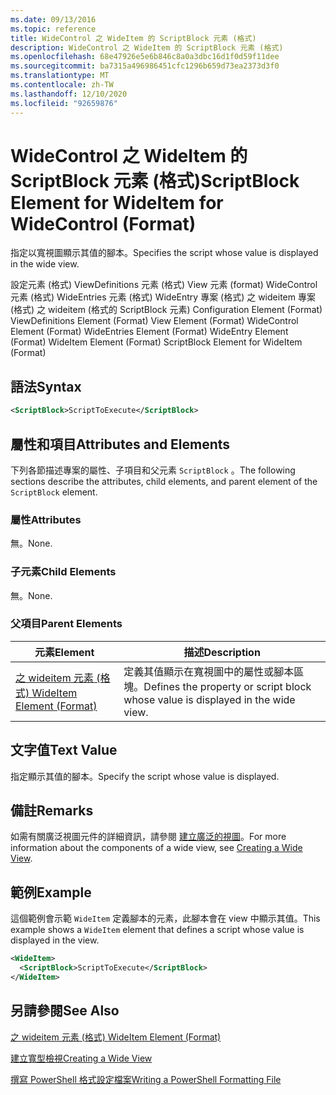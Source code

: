 ```yaml
---
ms.date: 09/13/2016
ms.topic: reference
title: WideControl 之 WideItem 的 ScriptBlock 元素 (格式)
description: WideControl 之 WideItem 的 ScriptBlock 元素 (格式)
ms.openlocfilehash: 68e47926e5e6b846c8a0a3dbc16d1f0d59f11dee
ms.sourcegitcommit: ba7315a496986451cfc1296b659d73ea2373d3f0
ms.translationtype: MT
ms.contentlocale: zh-TW
ms.lasthandoff: 12/10/2020
ms.locfileid: "92659876"
---
```

# <a name="scriptblock-element-for-wideitem-for-widecontrol-format"></a><span data-ttu-id="edc20-103">WideControl 之 WideItem 的 ScriptBlock 元素 (格式)</span><span class="sxs-lookup"><span data-stu-id="edc20-103">ScriptBlock Element for WideItem for WideControl (Format)</span></span>

<span data-ttu-id="edc20-104">指定以寬視圖顯示其值的腳本。</span><span class="sxs-lookup"><span data-stu-id="edc20-104">Specifies the script whose value is displayed in the wide view.</span></span>

<span data-ttu-id="edc20-105">設定元素 (格式) ViewDefinitions 元素 (格式) View 元素 (format) WideControl 元素 (格式) WideEntries 元素 (格式) WideEntry 專案 (格式) 之 wideitem 專案 (格式) 之 wideitem (格式的 ScriptBlock 元素) </span><span class="sxs-lookup"><span data-stu-id="edc20-105">Configuration Element (Format) ViewDefinitions Element (Format) View Element (Format) WideControl Element (Format) WideEntries Element (Format) WideEntry Element (Format) WideItem Element (Format) ScriptBlock Element for WideItem (Format)</span></span>

## <a name="syntax"></a><span data-ttu-id="edc20-106">語法</span><span class="sxs-lookup"><span data-stu-id="edc20-106">Syntax</span></span>

```xml
<ScriptBlock>ScriptToExecute</ScriptBlock>
```

## <a name="attributes-and-elements"></a><span data-ttu-id="edc20-107">屬性和項目</span><span class="sxs-lookup"><span data-stu-id="edc20-107">Attributes and Elements</span></span>

<span data-ttu-id="edc20-108">下列各節描述專案的屬性、子項目和父元素 `ScriptBlock` 。</span><span class="sxs-lookup"><span data-stu-id="edc20-108">The following sections describe the attributes, child elements, and parent element of the `ScriptBlock` element.</span></span>

### <a name="attributes"></a><span data-ttu-id="edc20-109">屬性</span><span class="sxs-lookup"><span data-stu-id="edc20-109">Attributes</span></span>

<span data-ttu-id="edc20-110">無。</span><span class="sxs-lookup"><span data-stu-id="edc20-110">None.</span></span>

### <a name="child-elements"></a><span data-ttu-id="edc20-111">子元素</span><span class="sxs-lookup"><span data-stu-id="edc20-111">Child Elements</span></span>

<span data-ttu-id="edc20-112">無。</span><span class="sxs-lookup"><span data-stu-id="edc20-112">None.</span></span>

### <a name="parent-elements"></a><span data-ttu-id="edc20-113">父項目</span><span class="sxs-lookup"><span data-stu-id="edc20-113">Parent Elements</span></span>

|<span data-ttu-id="edc20-114">元素</span><span class="sxs-lookup"><span data-stu-id="edc20-114">Element</span></span>|<span data-ttu-id="edc20-115">描述</span><span class="sxs-lookup"><span data-stu-id="edc20-115">Description</span></span>|
|-------------|-----------------|
|[<span data-ttu-id="edc20-116">之 wideitem 元素 (格式) </span><span class="sxs-lookup"><span data-stu-id="edc20-116">WideItem Element (Format)</span></span>](./wideitem-element-for-widecontrol-format.md)|<span data-ttu-id="edc20-117">定義其值顯示在寬視圖中的屬性或腳本區塊。</span><span class="sxs-lookup"><span data-stu-id="edc20-117">Defines the property or script block whose value is displayed in the wide view.</span></span>|

## <a name="text-value"></a><span data-ttu-id="edc20-118">文字值</span><span class="sxs-lookup"><span data-stu-id="edc20-118">Text Value</span></span>

<span data-ttu-id="edc20-119">指定顯示其值的腳本。</span><span class="sxs-lookup"><span data-stu-id="edc20-119">Specify the script whose value is displayed.</span></span>

## <a name="remarks"></a><span data-ttu-id="edc20-120">備註</span><span class="sxs-lookup"><span data-stu-id="edc20-120">Remarks</span></span>

<span data-ttu-id="edc20-121">如需有關廣泛視圖元件的詳細資訊，請參閱 [建立廣泛的視圖](./creating-a-wide-view.md)。</span><span class="sxs-lookup"><span data-stu-id="edc20-121">For more information about the components of a wide view, see [Creating a Wide View](./creating-a-wide-view.md).</span></span>

## <a name="example"></a><span data-ttu-id="edc20-122">範例</span><span class="sxs-lookup"><span data-stu-id="edc20-122">Example</span></span>

<span data-ttu-id="edc20-123">這個範例會示範 `WideItem` 定義腳本的元素，此腳本會在 view 中顯示其值。</span><span class="sxs-lookup"><span data-stu-id="edc20-123">This example shows a `WideItem` element that defines a script whose value is displayed in the view.</span></span>

```xml
<WideItem>
  <ScriptBlock>ScriptToExecute</ScriptBlock>
</WideItem>
```

## <a name="see-also"></a><span data-ttu-id="edc20-124">另請參閱</span><span class="sxs-lookup"><span data-stu-id="edc20-124">See Also</span></span>

[<span data-ttu-id="edc20-125">之 wideitem 元素 (格式) </span><span class="sxs-lookup"><span data-stu-id="edc20-125">WideItem Element (Format)</span></span>](./wideitem-element-for-widecontrol-format.md)

[<span data-ttu-id="edc20-126">建立寬型檢視</span><span class="sxs-lookup"><span data-stu-id="edc20-126">Creating a Wide View</span></span>](./creating-a-wide-view.md)

[<span data-ttu-id="edc20-127">撰寫 PowerShell 格式設定檔案</span><span class="sxs-lookup"><span data-stu-id="edc20-127">Writing a PowerShell Formatting File</span></span>](./writing-a-powershell-formatting-file.md)
